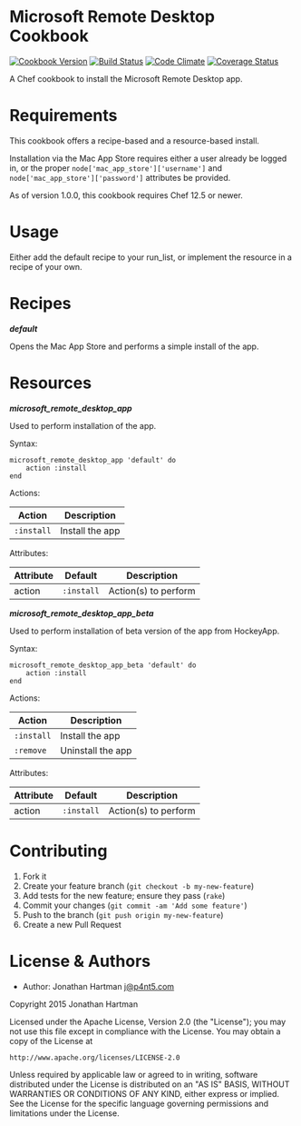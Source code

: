 Microsoft Remote Desktop Cookbook
=================================
[![Cookbook Version](https://img.shields.io/cookbook/v/microsoft-remote-desktop.svg)][cookbook]
[![Build Status](https://img.shields.io/travis/RoboticCheese/microsoft-remote-desktop-chef.svg)][travis]
[![Code Climate](https://img.shields.io/codeclimate/github/RoboticCheese/microsoft-remote-desktop-chef.svg)][codeclimate]
[![Coverage Status](https://img.shields.io/coveralls/RoboticCheese/microsoft-remote-desktop-chef.svg)][coveralls]

[cookbook]: https://supermarket.chef.io/cookbooks/microsoft-remote-desktop
[travis]: https://travis-ci.org/RoboticCheese/microsoft-remote-desktop-chef
[codeclimate]: https://codeclimate.com/github/RoboticCheese/microsoft-remote-desktop-chef
[coveralls]: https://coveralls.io/r/RoboticCheese/microsoft-remote-desktop-chef

A Chef cookbook to install the Microsoft Remote Desktop app.

Requirements
============

This cookbook offers a recipe-based and a resource-based install.

Installation via the Mac App Store requires either a user already be logged in,
or the proper `node['mac_app_store']['username']` and
`node['mac_app_store']['password']` attributes be provided.

As of version 1.0.0, this cookbook requires Chef 12.5 or newer.

Usage
=====

Either add the default recipe to your run_list, or implement the resource in
a recipe of your own.

Recipes
=======

***default***

Opens the Mac App Store and performs a simple install of the app.

Resources
=========

***microsoft_remote_desktop_app***

Used to perform installation of the app.

Syntax:

    microsoft_remote_desktop_app 'default' do
        action :install
    end

Actions:

| Action     | Description     |
|------------|-----------------|
| `:install` | Install the app |

Attributes:

| Attribute  | Default        | Description          |
|------------|----------------|----------------------|
| action     | `:install`     | Action(s) to perform |

***microsoft_remote_desktop_app_beta***

Used to perform installation of beta version of the app from HockeyApp.

Syntax:

    microsoft_remote_desktop_app_beta 'default' do
        action :install
    end

Actions:

| Action     | Description       |
|------------|-------------------|
| `:install` | Install the app   |
| `:remove`  | Uninstall the app |

Attributes:

| Attribute  | Default        | Description          |
|------------|----------------|----------------------|
| action     | `:install`     | Action(s) to perform |

Contributing
============

1. Fork it
2. Create your feature branch (`git checkout -b my-new-feature`)
3. Add tests for the new feature; ensure they pass (`rake`)
4. Commit your changes (`git commit -am 'Add some feature'`)
5. Push to the branch (`git push origin my-new-feature`)
6. Create a new Pull Request

License & Authors
=================
- Author: Jonathan Hartman <j@p4nt5.com>

Copyright 2015 Jonathan Hartman

Licensed under the Apache License, Version 2.0 (the "License");
you may not use this file except in compliance with the License.
You may obtain a copy of the License at

    http://www.apache.org/licenses/LICENSE-2.0

Unless required by applicable law or agreed to in writing, software
distributed under the License is distributed on an "AS IS" BASIS,
WITHOUT WARRANTIES OR CONDITIONS OF ANY KIND, either express or implied.
See the License for the specific language governing permissions and
limitations under the License.
